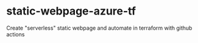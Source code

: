 # static-webpage-azure-tf
Create "serverless" static webpage and automate in terraform with github actions
